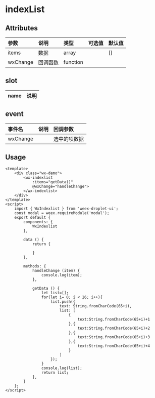 # indexList

## Attributes

| 参数 | 说明 | 类型 | 可选值 | 默认值 |
| :--- | :--- | :--- | :--- | :--- |
| items | 数据 | array |  | \[\] |
| wxChange | 回调函数 | function |  |  |

## slot

| name | 说明 |
| :--- | :--- |


## event

| 事件名 | 说明 | 回调参数 |
| :--- | :--- | :--- |
| wxChange |  | 选中的项数据 |

## Usage

```
<template>
    <div class="wx-demo">
        <wx-indexlist 
            :items="getData()" 
            @wxChange="handleChange">
        </wx-indexlist>
    </div>
</template>
<script>
    import { WxIndexlist } from 'weex-droplet-ui';
    const modal = weex.requireModule('modal');
    export default {
        components: {
            WxIndexlist
        },

        data () {
            return {
                
            }
        },

        methods: {
            handleChange (item) {
                console.log(item);
            },

            getData () {
                let list=[];
                for(let i= 0; i < 26; i++){
                    list.push({
                        text: String.fromCharCode(65+i),
                        list: [
                            {
                                text:String.fromCharCode(65+i)+1
                            },{
                                text:String.fromCharCode(65+i)+2
                            },{
                                text:String.fromCharCode(65+i)+3
                            },{
                                text:String.fromCharCode(65+i)+4
                            }
                        ]
                    });
                }
                console.log(list);
                return list; 
            },
        }
    };
</script>
```



